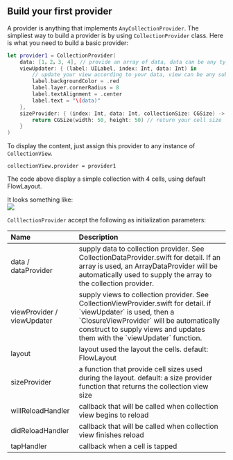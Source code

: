 ## Build your first provider

A provider is anything that implements `AnyCollectionProvider`. The simpliest way to build a provider is by using `CollectionProvider` class. Here is what you need to build a basic provider:

```swift
let provider1 = CollectionProvider(
    data: [1，2，3, 4], // provide an array of data, data can be any type
    viewUpdater: { (label: UILabel, index: Int, data: Int) in
        // update your view according to your data, view can be any subclass of UIView
        label.backgroundColor = .red
        label.layer.cornerRadius = 8
        label.textAlignment = .center
        label.text = "\(data)"
    },
    sizeProvider: { (index: Int, data: Int, collectionSize: CGSize) -> CGSize in
        return CGSize(width: 50, height: 50) // return your cell size
    }
)
```

To display the content, just assign this provider to any instance of `CollectionView`.

```
collectionView.provider = provider1
```

The code above display a simple collection with 4 cells, using default FlowLayout.

It looks something like:  
![](https://cdn.rawgit.com/SoySauceLab/CollectionKit/c36d783/Resources/example1.svg)

`ColllectionProvider` accept the following as initialization parameters:

| Name | Description |
| :--- | :--- |
| data / dataProvider | supply data to collection provider. See CollectionDataProvider.swift for detail. If an array is used, an ArrayDataProvider will be automatically used to supply the array to the collection provider. |
| viewProvider / viewUpdater | supply views to collection provider. See CollectionViewProvider.swift for detail. if \`viewUpdater\` is used, then a \`ClosureViewProvider\` will be automatically construct to supply views and updates them with the \`viewUpdater\` function. |
| layout | layout used the layout the cells. default: FlowLayout |
| sizeProvider | a function that provide cell sizes used during the layout. default: a size provider function that returns the collection view size |
| willReloadHandler | callback that will be called when collection view begins to reload |
| didReloadHandler | callback that will be called when collection view finishes reload |
| tapHandler | callback when a cell is tapped |



